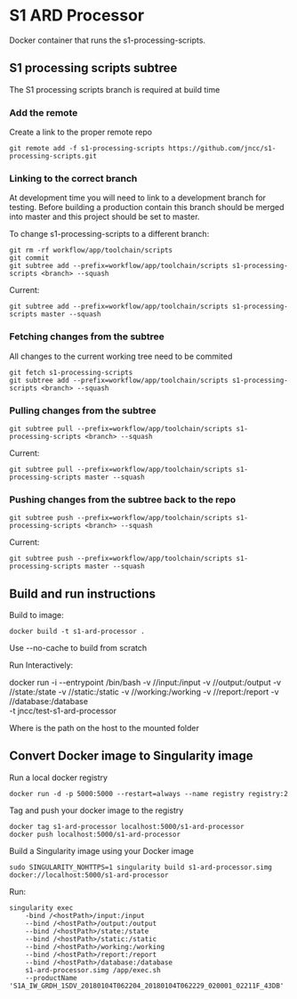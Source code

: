 S1 ARD Processor
================

Docker container that runs the s1-processing-scripts.

S1 processing scripts subtree
--------------------
The S1 processing scripts branch is required at build time

### Add the remote
Create a link to the proper remote repo

    git remote add -f s1-processing-scripts https://github.com/jncc/s1-processing-scripts.git


### Linking to the correct branch
At development time you will need to link to a development branch for testing.
Before building a production contain this branch should be merged into master and this project should be set to master.

To change s1-processing-scripts to a different branch:

    git rm -rf workflow/app/toolchain/scripts
    git commit
    git subtree add --prefix=workflow/app/toolchain/scripts s1-processing-scripts <branch> --squash

Current:

    git subtree add --prefix=workflow/app/toolchain/scripts s1-processing-scripts master --squash

### Fetching changes from the subtree

All changes to the current working tree need to be commited

    git fetch s1-processing-scripts
    git subtree add --prefix=workflow/app/toolchain/scripts s1-processing-scripts <branch> --squash

### Pulling changes from the subtree

    git subtree pull --prefix=workflow/app/toolchain/scripts s1-processing-scripts <branch> --squash

Current:

    git subtree pull --prefix=workflow/app/toolchain/scripts s1-processing-scripts master --squash

### Pushing changes from the subtree back to the repo

    git subtree push --prefix=workflow/app/toolchain/scripts s1-processing-scripts <branch> --squash

Current:

    git subtree push --prefix=workflow/app/toolchain/scripts s1-processing-scripts master --squash


Build and run instructions
--------------------------

Build to image:

    docker build -t s1-ard-processor .

Use --no-cache to build from scratch

Run Interactively:

docker run -i --entrypoint /bin/bash 
    -v /<hostPath>/input:/input 
    -v /<hostPath>/output:/output 
    -v /<hostPath>/state:/state 
    -v /<hostPath>/static:/static 
    -v /<hostPath>/working:/working
    -v /<hostPath>/report:/report 
    -v /<hostPath>/database:/database  
    -t jncc/test-s1-ard-processor 

Where <hostpath> is the path on the host to the mounted folder

Convert Docker image to Singularity image
-----------------------------------------

Run a local docker registry
	
    docker run -d -p 5000:5000 --restart=always --name registry registry:2

Tag and push your docker image to the registry

    docker tag s1-ard-processor localhost:5000/s1-ard-processor
    docker push localhost:5000/s1-ard-processor

Build a Singularity image using your Docker image

    sudo SINGULARITY_NOHTTPS=1 singularity build s1-ard-processor.simg docker://localhost:5000/s1-ard-processor

Run:

    singularity exec
        -bind /<hostPath>/input:/input 
        --bind /<hostPath>/output:/output 
        --bind /<hostPath>/state:/state 
        --bind /<hostPath>/static:/static 
        --bind /<hostPath>/working:/working 
        --bind /<hostPath>/report:/report 
        --bind /<hostPath>/database:/database 
        s1-ard-processor.simg /app/exec.sh
        --productName 'S1A_IW_GRDH_1SDV_20180104T062204_20180104T062229_020001_02211F_43DB'
